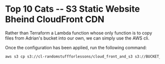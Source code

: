 # Top 10 Cats -- S3 Static Website Bheind CloudFront CDN

Rather than Terraform a Lambda function whose only function is to copy files from Adrian's bucket into our own, we can simply use the AWS cli.

Once the configuration has been applied, run the following command:
```bash
aws s3 cp s3://cl-randomstuffforlessons/cloud_front_and_s3 s3://BUCKET_NAME --recursive --profile 'PROFILE_NAME'
```

